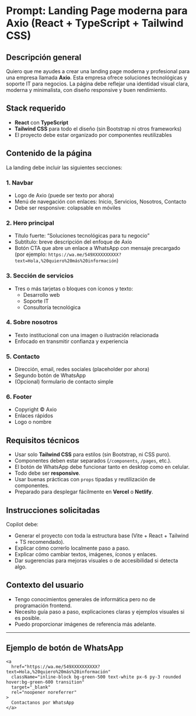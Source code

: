 # Prompt: Landing Page moderna para Axio (React + TypeScript + Tailwind CSS)

## Descripción general

Quiero que me ayudes a crear una landing page moderna y profesional para una empresa llamada **Axio**. Esta empresa ofrece soluciones tecnológicas y soporte IT para negocios. La página debe reflejar una identidad visual clara, moderna y minimalista, con diseño responsive y buen rendimiento.

## Stack requerido

- **React** con **TypeScript**
- **Tailwind CSS** para todo el diseño (sin Bootstrap ni otros frameworks)
- El proyecto debe estar organizado por componentes reutilizables

## Contenido de la página

La landing debe incluir las siguientes secciones:

### 1. Navbar
- Logo de Axio (puede ser texto por ahora)
- Menú de navegación con enlaces: Inicio, Servicios, Nosotros, Contacto
- Debe ser responsive: colapsable en móviles

### 2. Hero principal
- Título fuerte: “Soluciones tecnológicas para tu negocio”
- Subtítulo: breve descripción del enfoque de Axio
- Botón CTA que abre un enlace a WhatsApp con mensaje precargado (por ejemplo: `https://wa.me/549XXXXXXXXXX?text=Hola,%20quiero%20más%20información`)

### 3. Sección de servicios
- Tres o más tarjetas o bloques con íconos y texto:
  - Desarrollo web
  - Soporte IT
  - Consultoría tecnológica

### 4. Sobre nosotros
- Texto institucional con una imagen o ilustración relacionada
- Enfocado en transmitir confianza y experiencia

### 5. Contacto
- Dirección, email, redes sociales (placeholder por ahora)
- Segundo botón de WhatsApp
- (Opcional) formulario de contacto simple

### 6. Footer
- Copyright © Axio
- Enlaces rápidos
- Logo o nombre

## Requisitos técnicos

- Usar solo **Tailwind CSS** para estilos (sin Bootstrap, ni CSS puro).
- Componentes deben estar separados (`/components`, `/pages`, etc.).
- El botón de WhatsApp debe funcionar tanto en desktop como en celular.
- Todo debe ser **responsive**.
- Usar buenas prácticas con `props` tipadas y reutilización de componentes.
- Preparado para desplegar fácilmente en **Vercel** o **Netlify**.

## Instrucciones solicitadas

Copilot debe:
- Generar el proyecto con toda la estructura base (Vite + React + Tailwind + TS recomendado).
- Explicar cómo correrlo localmente paso a paso.
- Explicar cómo cambiar textos, imágenes, íconos y enlaces.
- Dar sugerencias para mejoras visuales o de accesibilidad si detecta algo.

## Contexto del usuario

- Tengo conocimientos generales de informática pero no de programación frontend.
- Necesito guía paso a paso, explicaciones claras y ejemplos visuales si es posible.
- Puedo proporcionar imágenes de referencia más adelante.

---

## Ejemplo de botón de WhatsApp

```tsx
<a
  href="https://wa.me/549XXXXXXXXXX?text=Hola,%20quiero%20más%20información"
  className="inline-block bg-green-500 text-white px-6 py-3 rounded hover:bg-green-600 transition"
  target="_blank"
  rel="noopener noreferrer"
>
  Contactanos por WhatsApp
</a>
